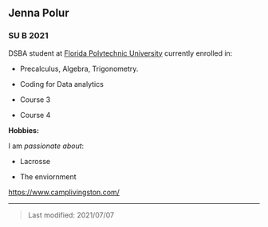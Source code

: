 ## Jenna Polur 

### SU B 2021

DSBA student at [Florida Polytechnic University](https://www.floridapoly.edu) currently enrolled in: 

- Precalculus, Algebra, Trigonometry.

- Coding for Data analytics

- Course 3

- Course 4

**Hobbies:**

I am _passionate about_: 

- Lacrosse    

- The enviornment

<https://www.camplivingston.com/>
***

> Last modified: 2021/07/07
